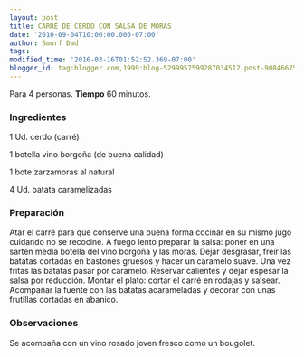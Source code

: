 ```yaml
---
layout: post
title: CARRÉ DE CERDO CON SALSA DE MORAS
date: '2010-09-04T10:00:00.000-07:00'
author: Smurf Dad
tags: 
modified_time: '2016-03-16T01:52:52.369-07:00'
blogger_id: tag:blogger.com,1999:blog-5299957599287034512.post-9084667588648430437
---
```


Para 4 personas.
<b>Tiempo</b> 60 minutos.

<h3>Ingredientes</h3>

1 Ud. cerdo (carré)

1 botella vino borgoña (de buena calidad)

1 bote zarzamoras al natural

4 Ud. batata caramelizadas

<h3>Preparación</h3>

Atar el carré para que conserve una buena forma cocinar en su mismo jugo cuidando no se recocine. A fuego lento preparar la salsa: poner en una sartén media botella del vino borgoña y las moras. Dejar desgrasar, freír las batatas cortadas en bastones gruesos y hacer un caramelo suave. Una vez fritas las batatas pasar por caramelo. Reservar calientes y dejar espesar la salsa por reducción. Montar el plato: cortar el carré en rodajas y salsear. Acompañar la fuente con las batatas acarameladas y decorar con unas frutillas cortadas en abanico.

<h3>Observaciones</h3>

Se acompaña con un vino rosado joven fresco como un bougolet.

